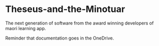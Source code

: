 # Theseus-and-the-Minotuar
The next generation of software from the award winning developers of maori learning app.

Reminder that documentation goes in the OneDrive.
